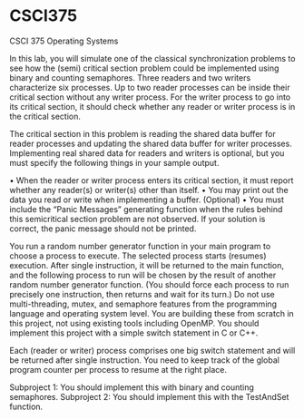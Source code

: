 # CSCI375
CSCI 375 Operating Systems

In this lab, you will simulate one of the classical synchronization problems to see how the (semi)
critical section problem could be implemented using binary and counting semaphores.
Three readers and two writers characterize six processes.
Up to two reader processes can be inside their critical section without any writer process. For the
writer process to go into its critical section, it should check whether any reader or writer process
is in the critical section.

The critical section in this problem is reading the shared data buffer for reader processes and
updating the shared data buffer for writer processes. Implementing real shared data for readers
and writers is optional, but you must specify the following things in your sample output.

• When the reader or writer process enters its critical section, it must report whether any reader(s)
or writer(s) other than itself.
• You may print out the data you read or write when implementing a buffer. (Optional)
• You must include the “Panic Messages” generating function when the rules behind this semicritical section problem are not observed. If your solution is correct, the panic message should not
be printed.

You run a random number generator function in your main program to choose a process to
execute. The selected process starts (resumes) execution. After single instruction, it will be
returned to the main function, and the following process to run will be chosen by the result of
another random number generator function. (You should force each process to run precisely one
instruction, then returns and wait for its turn.)
Do not use multi-threading, mutex, and semaphore features from the programming language
and operating system level. You are building these from scratch in this project, not using
existing tools including OpenMP. You should implement this project with a simple switch
statement in C or C++.

Each (reader or writer) process comprises one big switch statement and will be returned after
single instruction. You need to keep track of the global program counter per process to resume
at the right place.


Subproject 1: You should implement this with binary and counting semaphores.
Subproject 2: You should implement this with the TestAndSet function.